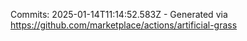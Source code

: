 Commits: 2025-01-14T11:14:52.583Z - Generated via https://github.com/marketplace/actions/artificial-grass
<br>
